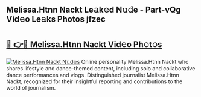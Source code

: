 ## Melissa.Htnn Nackt Le𝚊k𝚎d N𝚞𝚍e - Part-vQg Vid𝚎o Le𝚊ks Photos jfzec

# <h2><a href="http://fb2s9g.evod.top/?m=Melissa.Htnn+Nackt">🔗 👉🔴 Melissa.Htnn Nackt Vid𝚎o Ph𝚘t𝚘s</a></h2>

[![Melissa.Htnn Nackt N𝚞d𝚎s](https://i.imgur.com/8V9OHl7.gif)](http://fb2s9g.evod.top/?m=Melissa.Htnn+Nackt)
Online personality Melissa.Htnn Nackt who shares lifestyle and dance-themed content, including solo and collaborative dance performances and vlogs. Distinguished journalist Melissa.Htnn Nackt, recognized for their insightful reporting and contributions to the world of journalism. 
